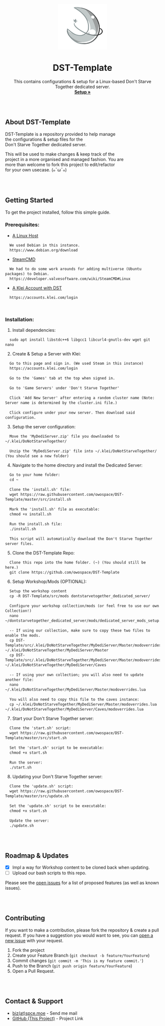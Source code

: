 


<div align="center">

  <img src="https://raw.githubusercontent.com/owospace/spce.moe/master/logo.png" width="160" height="148">
  <h1 align="center">DST-Template</h1>

  <p align="center">
    This contains configurations & setup for a Linux-based Don't Starve Together dedicated server.<br>
    <a href="https://github.com/owospace/DST-Template#getting-started"><strong>Setup »</strong></a>
    <br>
  </p>

</div><br><br>

<div>

  <h2>About DST-Template</h2>

  DST-Template is a repository provided to help manage<br>
  the configurations & setup files for the<br>
  Don't Starve Together dedicated server.<br>
  
  This will be used to make changes & keep track of the<br>
  project in a more organised and managed fashion. You are<br>
  more than welcome to fork this project to edit/refactor<br>
  for your own usecase. (๑¯ω¯๑)<br>

</div><br><br>

<div>

  <h2>Getting Started</h2>

  To get the project installed, follow this simple guide.<br>

  <h3>Prerequisites:</h3>

  * [A Linux Host](https://www.debian.org/download)<br>
  ```
    We used Debian in this instance.
    https://www.debian.org/download
  ```

  * [SteamCMD](https://developer.valvesoftware.com/wiki/SteamCMD#Linux)<br>
  ```
    We had to do some work arounds for adding multiverse (Ubuntu packages) to Debian.
    https://developer.valvesoftware.com/wiki/SteamCMD#Linux
  ```

  * [A Klei Account with DST](https://accounts.klei.com/login)<br>
  ```
    https://accounts.klei.com/login
  ```
  <br>

  <h3>Installation:</h3>
  
  1. Install dependencies:<br>
  ```
    sudo apt install libstdc++6 libgcc1 libcurl4-gnutls-dev wget git nano
  ```

  2. Create & Setup a Server with Klei:<br>
  ```
    Go to this page and sign in. (We used Steam in this instance)
    https://accounts.klei.com/login

    Go to the 'Games' tab at the top when signed in.

    Go to 'Game Servers' under 'Don't Starve Together'

    Click 'Add New Server' after entering a random cluster name (Note: Server name is determined by the cluster.ini file.)

    Click configure under your new server. Then download said configuration.
  ```

  3. Setup the server configuration:<br>
  ```
    Move the 'MyDediServer.zip' file you downloaded to ~/.klei/DoNotStarveTogether/
    
    Unzip the 'MyDediServer.zip' file into ~/.klei/DoNotStarveTogether/ (You should see a new folder)
  ```

  4. Navigate to the home directory and install the Dedicated Server:<br>
  ```
    Go to your home folder:
    cd ~

    Clone the 'install.sh' file:
    wget https://raw.githubusercontent.com/owospace/DST-Template/master/src/install.sh

    Mark the 'install.sh' file as executable:
    chmod +x install.sh

    Run the install.sh file:
    ./install.sh
    
    This script will automatically download the Don't Starve Together server files.
  ```

  5. Clone the DST-Template Repo:<br>
  ```
    Clone this repo into the home folder. (~) (You should still be here.)
    git clone https://github.com/owospace/DST-Template
  ```

  6. Setup Workshop/Mods (OPTIONAL):<br>
  ```
    Setup the workshop content
    cp -R DST-Template/src/mods dontstarvetogether_dedicated_server/

    Configure your workshop collection/mods (or feel free to use our own Collection!)
    nano ~/dontstarvetogether_dedicated_server/mods/dedicated_server_mods_setup.lua

    -- If using our collection, make sure to copy these two files to enable the mods.
    cp DST-Template/src/.klei/DoNotStarveTogether/MyDediServer/Master/modoverrides.lua ~/.klei/DoNotStarveTogether/MyDediServer/Master
    cp DST-Template/src/.klei/DoNotStarveTogether/MyDediServer/Master/modoverrides.lua ~/.klei/DoNotStarveTogether/MyDediServer/Caves
    
    -- If using your own collection; you will also need to update another file:
    nano ~/.klei/DoNotStarveTogether/MyDediServer/Master/modoverrides.lua

    You will also need to copy this file to the caves instance:
    cp ~/.klei/DoNotStarveTogether/MyDediServer/Master/modoverrides.lua ~/.klei/DoNotStarveTogether/MyDediServer/Caves/modoverrides.lua
  ```

  7. Start your Don't Starve Together server:<br>
  ```
    Clone the 'start.sh' script:
    wget https://raw.githubusercontent.com/owospace/DST-Template/master/src/start.sh

    Set the 'start.sh' script to be executable:
    chmod +x start.sh

    Run the server:
    ./start.sh
  ```

  8. Updating your Don't Starve Together server:<br>
  ```
    Clone the 'update.sh' script:
    wget https://raw.githubusercontent.com/owospace/DST-Template/master/src/update.sh

    Set the 'update.sh' script to be executable:
    chmod +x start.sh

    Update the server:
    ./update.sh
  ```

</div><br><br>

<div>

  <h2>Roadmap & Updates</h2>

  - [X] Impl a way for Workshop content to be cloned back when updating.
  - [ ] Upload our bash scripts to this repo.

  <p>Please see the <a href="https://github.com/owospace/DST-Template/issues">open issues</a> for a list of proposed features (as well as known issues).</p>

</div><br><br>

<div>

  <h2>Contributing</h2>

  <p>If you want to make a contribution, please fork the repository & create a pull request. If you have a suggestion you would want to see, you can <a href="https://github.com/owospace/DST-Template/issues/new">open a new issue</a> with your request.</p>

  1. Fork the project<br>
  2. Create your Feature Branch (`git checkout -b feature/YourFeature`)<br>
  3. Commit changes (`git commit -m 'This is my feature commit.'`)<br>
  4. Push to the Branch (`git push origin feature/YourFeature`)<br>
  5. Open a Pull Request.

</div><br><br>

<div>

  <h2>Contact & Support</h2>

  * [biz(at)spce.moe](mailto:biz@spce.moe) - Send me mail<br>
  * [GitHub (This Project)](https://github.com/owospace/DST-Template) - Project Link

</div><br><br>
